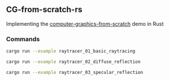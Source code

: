 ## CG-from-scratch-rs

Implementing the [computer-graphics-from-scratch](https://github.com/ggambetta/computer-graphics-from-scratch) demo in Rust

### Commands

```bash
cargo run --example raytracer_01_basic_raytracing
```

```bash
cargo run --example raytracer_02_diffuse_reflection
```

```bash
cargo run --example raytracer_03_specular_reflection
```
